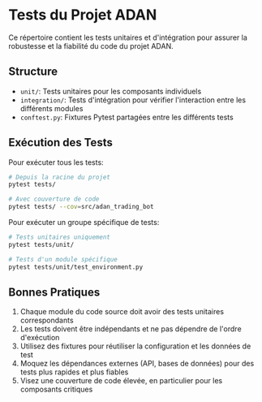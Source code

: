 # Tests du Projet ADAN

Ce répertoire contient les tests unitaires et d'intégration pour assurer la robustesse et la fiabilité du code du projet ADAN.

## Structure

* `unit/`: Tests unitaires pour les composants individuels
* `integration/`: Tests d'intégration pour vérifier l'interaction entre les différents modules
* `conftest.py`: Fixtures Pytest partagées entre les différents tests

## Exécution des Tests

Pour exécuter tous les tests:

```bash
# Depuis la racine du projet
pytest tests/

# Avec couverture de code
pytest tests/ --cov=src/adan_trading_bot
```

Pour exécuter un groupe spécifique de tests:

```bash
# Tests unitaires uniquement
pytest tests/unit/

# Tests d'un module spécifique
pytest tests/unit/test_environment.py
```

## Bonnes Pratiques

1. Chaque module du code source doit avoir des tests unitaires correspondants
2. Les tests doivent être indépendants et ne pas dépendre de l'ordre d'exécution
3. Utilisez des fixtures pour réutiliser la configuration et les données de test
4. Moquez les dépendances externes (API, bases de données) pour des tests plus rapides et plus fiables
5. Visez une couverture de code élevée, en particulier pour les composants critiques
